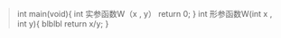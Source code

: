


>int main(void){
int 实参函数W（x , y）
return 0;
}
int 形参函数W(int x , int y){
blblbl
return x/y;
}
<!--stackedit_data:
eyJoaXN0b3J5IjpbLTE0ODI0NTMwNjldfQ==
-->